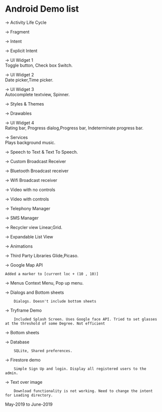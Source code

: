 # Android Demo list

-> Activity Life Cycle

-> Fragment

-> Intent

-> Explicit Intent

-> UI Widget 1  
		Toggle button, Check box Switch.
	
-> UI Widget 2  
		Date picker,Time picker.
	
-> UI Widget 3  
		Autocomplete textview, Spinner.
	
-> Styles & Themes

-> Drawables

-> UI Widget 4  
		Rating bar, Progress dialog,Progress bar, Indeterminate progress bar.
	
-> Services  
		Plays background music.
	
-> Speech to Text & Text To Speech.

-> Custom Broadcast Receiver

-> Bluetooth Broadcast receiver

-> Wifi Broadcast receiver

-> Video with no controls

-> Video with controls

-> Telephony Manager

-> SMS Manager

-> Recycler view
		Linear,Grid.
	
-> Expandable List View

-> Animations

-> Third Party Libraries 
		Glide,Picaso.
	
-> Google Map API 

	Added a marker to [current loc + (10 , 10)]
	
-> Menus 
	Context Menu, Pop up menu.
	
-> Dialogs and Bottom sheets 

		Dialogs. Doesn't include bottom sheets

-> Tryframe Demo

		Included Splash Screen. Uses Google face API. Tried to set glasses at the threshold of some Degree. Not efficient
	
-> Bottom sheets

-> Database 

		SQLite, Shared preferences.
	
-> Firestore demo 

		Simple Sign Up and login. Display all registered users to the admin.

-> Text over image 

		Download functionality is not working. Need to change the intent for Loading directory.

May-2019 to June-2019